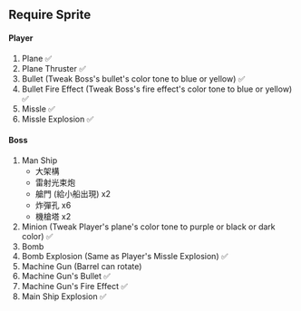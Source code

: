 ## Require Sprite
#### Player
1. Plane ✅
2. Plane Thruster ✅
2. Bullet (Tweak Boss's bullet's color tone to blue or yellow)  ✅
3. Bullet Fire Effect (Tweak Boss's fire effect's color tone to blue or yellow)  ✅
3. Missle ✅
4. Missle Explosion ✅

#### Boss
1. Man Ship
    - 大架構
    - 雷射光束炮
    - 艙門 (給小船出現) x2
    - 炸彈孔 x6
    - 機槍塔 x2
2. Minion (Tweak Player's plane's color tone to purple or black or dark color) ✅
3. Bomb
4. Bomb Explosion (Same as Player's Missle Explosion) ✅
5. Machine Gun (Barrel can rotate)
6. Machine Gun's Bullet ✅
7. Machine Gun's Fire Effect ✅
7. Main Ship Explosion ✅